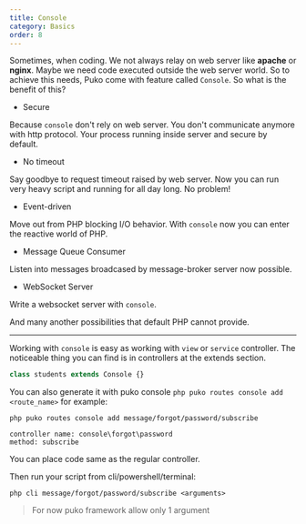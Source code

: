 ```yaml
---
title: Console
category: Basics
order: 8
---
```


Sometimes, when coding. We not always relay on web server like **apache** or **nginx**.
Maybe we need code executed outside the web server world. So to achieve this needs, 
Puko come with feature called `Console`. So what is the benefit of this?

* Secure

Because `console` don't rely on web server. You don't communicate anymore with http protocol.
Your process running inside server and secure by default.

* No timeout

Say goodbye to request timeout raised by web server. 
Now you can run very heavy script and running for all day long. No problem!

* Event-driven

Move out from PHP blocking I/O behavior. With `console` now you can enter the reactive world of PHP.

* Message Queue Consumer

Listen into messages broadcased by message-broker server now possible.

* WebSocket Server

Write a websocket server with `console`.

And many another possibilities that default PHP cannot provide.

---

Working with `console` is easy as working with `view` or `service` controller. 
The noticeable thing you can find is in controllers at the extends section.

```php
class students extends Console {}
```

You can also generate it with puko console `php puko routes console add <route_name>` for example:

```text
php puko routes console add message/forgot/password/subscribe

controller name: console\forgot\password
method: subscribe
```

You can place code same as the regular controller.

Then run your script from cli/powershell/terminal:

```
php cli message/forgot/password/subscribe <arguments>
```

> For now puko framework allow only 1 argument